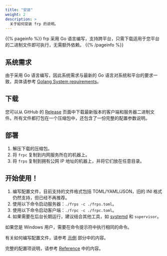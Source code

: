```yaml
---
title: "安装"
weight: 2
description: >
  关于如何安装 frp 的说明。
---
```


{{% pageinfo %}}
frp 采用 Go 语言编写，支持跨平台，只需下载适用于您平台的二进制文件即可执行，无需额外依赖。
{{% /pageinfo %}}

## 系统需求

由于采用 Go 语言编写，因此系统需求与最新的 Go 语言对系统和平台的要求一致，具体请参考 [Golang System requirements](https://golang.org/doc/install#requirements)。

## 下载

您可以从 GitHub 的 [Release](https://github.com/fatedier/frp/releases) 页面中下载最新版本的客户端和服务器二进制文件。所有文件都打包在一个压缩包中，还包含了一份完整的配置参数说明。

## 部署

1. 解压下载的压缩包。
2. 将 `frpc` 复制到内网服务所在的机器上。
3. 将 `frps` 复制到拥有公网 IP 地址的机器上，并将它们放在任意目录。

## 开始使用！

1. 编写配置文件，目前支持的文件格式包括 TOML/YAML/JSON，旧的 INI 格式仍然支持，但已经不再推荐。
2. 使用以下命令启动服务器：`./frps -c ./frps.toml`。
3. 使用以下命令启动客户端：`./frpc -c ./frpc.toml`。
4. 如果需要在后台长期运行，建议结合其他工具，如 [systemd](systemd/) 和 `supervisor`。

如果您是 Windows 用户，需要在命令提示符中执行相同的命令。

有关如何编写配置文件，请参考 [示例](../examples/) 部分中的内容。

完整的配置项说明，请参考 [Reference](../reference/) 中的内容。
